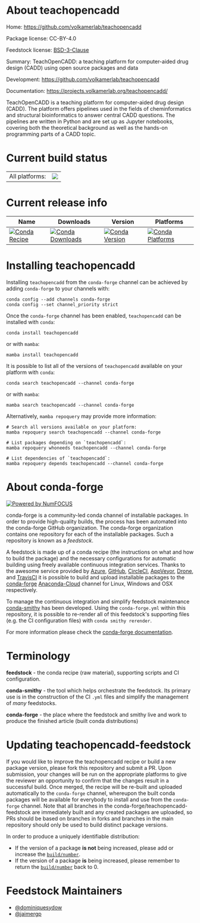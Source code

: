 About teachopencadd
===================

Home: https://github.com/volkamerlab/teachopencadd

Package license: CC-BY-4.0

Feedstock license: [BSD-3-Clause](https://github.com/conda-forge/teachopencadd-feedstock/blob/main/LICENSE.txt)

Summary: TeachOpenCADD: a teaching platform for computer-aided drug design (CADD) using open source packages and data

Development: https://github.com/volkamerlab/teachopencadd

Documentation: https://projects.volkamerlab.org/teachopencadd/

TeachOpenCADD is a teaching platform for computer-aided drug design (CADD).
The platform offers pipelines used in the fields of cheminformatics and structural bioinformatics to answer central CADD questions.
The pipelines are written in Python and are set up as Jupyter notebooks, covering both the theoretical background as well as the hands-on programming parts of a CADD topic.


Current build status
====================


<table><tr><td>All platforms:</td>
    <td>
      <a href="https://dev.azure.com/conda-forge/feedstock-builds/_build/latest?definitionId=14456&branchName=main">
        <img src="https://dev.azure.com/conda-forge/feedstock-builds/_apis/build/status/teachopencadd-feedstock?branchName=main">
      </a>
    </td>
  </tr>
</table>

Current release info
====================

| Name | Downloads | Version | Platforms |
| --- | --- | --- | --- |
| [![Conda Recipe](https://img.shields.io/badge/recipe-teachopencadd-green.svg)](https://anaconda.org/conda-forge/teachopencadd) | [![Conda Downloads](https://img.shields.io/conda/dn/conda-forge/teachopencadd.svg)](https://anaconda.org/conda-forge/teachopencadd) | [![Conda Version](https://img.shields.io/conda/vn/conda-forge/teachopencadd.svg)](https://anaconda.org/conda-forge/teachopencadd) | [![Conda Platforms](https://img.shields.io/conda/pn/conda-forge/teachopencadd.svg)](https://anaconda.org/conda-forge/teachopencadd) |

Installing teachopencadd
========================

Installing `teachopencadd` from the `conda-forge` channel can be achieved by adding `conda-forge` to your channels with:

```
conda config --add channels conda-forge
conda config --set channel_priority strict
```

Once the `conda-forge` channel has been enabled, `teachopencadd` can be installed with `conda`:

```
conda install teachopencadd
```

or with `mamba`:

```
mamba install teachopencadd
```

It is possible to list all of the versions of `teachopencadd` available on your platform with `conda`:

```
conda search teachopencadd --channel conda-forge
```

or with `mamba`:

```
mamba search teachopencadd --channel conda-forge
```

Alternatively, `mamba repoquery` may provide more information:

```
# Search all versions available on your platform:
mamba repoquery search teachopencadd --channel conda-forge

# List packages depending on `teachopencadd`:
mamba repoquery whoneeds teachopencadd --channel conda-forge

# List dependencies of `teachopencadd`:
mamba repoquery depends teachopencadd --channel conda-forge
```


About conda-forge
=================

[![Powered by
NumFOCUS](https://img.shields.io/badge/powered%20by-NumFOCUS-orange.svg?style=flat&colorA=E1523D&colorB=007D8A)](https://numfocus.org)

conda-forge is a community-led conda channel of installable packages.
In order to provide high-quality builds, the process has been automated into the
conda-forge GitHub organization. The conda-forge organization contains one repository
for each of the installable packages. Such a repository is known as a *feedstock*.

A feedstock is made up of a conda recipe (the instructions on what and how to build
the package) and the necessary configurations for automatic building using freely
available continuous integration services. Thanks to the awesome service provided by
[Azure](https://azure.microsoft.com/en-us/services/devops/), [GitHub](https://github.com/),
[CircleCI](https://circleci.com/), [AppVeyor](https://www.appveyor.com/),
[Drone](https://cloud.drone.io/welcome), and [TravisCI](https://travis-ci.com/)
it is possible to build and upload installable packages to the
[conda-forge](https://anaconda.org/conda-forge) [Anaconda-Cloud](https://anaconda.org/)
channel for Linux, Windows and OSX respectively.

To manage the continuous integration and simplify feedstock maintenance
[conda-smithy](https://github.com/conda-forge/conda-smithy) has been developed.
Using the ``conda-forge.yml`` within this repository, it is possible to re-render all of
this feedstock's supporting files (e.g. the CI configuration files) with ``conda smithy rerender``.

For more information please check the [conda-forge documentation](https://conda-forge.org/docs/).

Terminology
===========

**feedstock** - the conda recipe (raw material), supporting scripts and CI configuration.

**conda-smithy** - the tool which helps orchestrate the feedstock.
                   Its primary use is in the construction of the CI ``.yml`` files
                   and simplify the management of *many* feedstocks.

**conda-forge** - the place where the feedstock and smithy live and work to
                  produce the finished article (built conda distributions)


Updating teachopencadd-feedstock
================================

If you would like to improve the teachopencadd recipe or build a new
package version, please fork this repository and submit a PR. Upon submission,
your changes will be run on the appropriate platforms to give the reviewer an
opportunity to confirm that the changes result in a successful build. Once
merged, the recipe will be re-built and uploaded automatically to the
`conda-forge` channel, whereupon the built conda packages will be available for
everybody to install and use from the `conda-forge` channel.
Note that all branches in the conda-forge/teachopencadd-feedstock are
immediately built and any created packages are uploaded, so PRs should be based
on branches in forks and branches in the main repository should only be used to
build distinct package versions.

In order to produce a uniquely identifiable distribution:
 * If the version of a package **is not** being increased, please add or increase
   the [``build/number``](https://docs.conda.io/projects/conda-build/en/latest/resources/define-metadata.html#build-number-and-string).
 * If the version of a package **is** being increased, please remember to return
   the [``build/number``](https://docs.conda.io/projects/conda-build/en/latest/resources/define-metadata.html#build-number-and-string)
   back to 0.

Feedstock Maintainers
=====================

* [@dominiquesydow](https://github.com/dominiquesydow/)
* [@jaimergp](https://github.com/jaimergp/)

